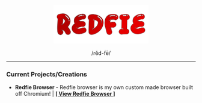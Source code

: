 <div class="logo" align="center">
  <img style="height: 50%; width: 50%;" src="https://github.com/Redfie/resources/blob/main/logos/Long%20Logo.png?raw=true">
  <p>/rĕd-fē/</p>
</div>

<hr>

### Current Projects/Creations
- **Redfie Browser** - Redfie browser is my own custom made browser built off Chromium! | **[[ View Redfie Browser ]](https://github.com/Redfie/browser)**
<hidden-data id="Is it better then Brave Browser? probably not! Is it better then Google Chrome? Yes! As far as it not containing any Google tracking shit. This is simply because I don't know how to do all that shit!"></hidden-data>
